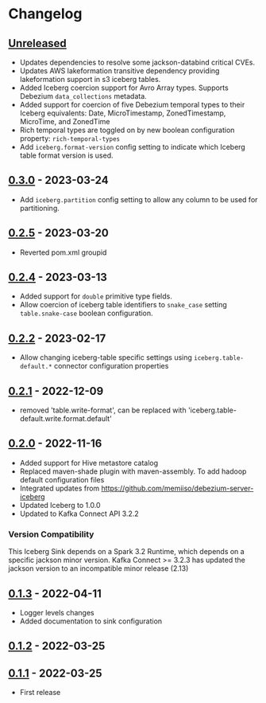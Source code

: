 # Changelog

## [Unreleased]

- Updates dependencies to resolve some jackson-databind critical CVEs.
- Updates AWS lakeformation transitive dependency providing lakeformation support in s3 iceberg tables.
- Added Iceberg coercion support for Avro Array<Struct> types. Supports Debezium `data_collections` metadata.
- Added support for coercion of five Debezium temporal types to their Iceberg equivalents: Date, MicroTimestamp, ZonedTimestamp, MicroTime, and ZonedTime
- Rich temporal types are toggled on by new boolean configuration property: `rich-temporal-types`
- Add `iceberg.format-version` config setting to indicate which Iceberg table format version is used.

## [0.3.0] - 2023-03-24

- Add `iceberg.partition` config setting to allow any column to be used for partitioning.

## [0.2.5] - 2023-03-20

- Reverted pom.xml groupid

## [0.2.4] - 2023-03-13

- Added support for `double` primitive type fields.
- Allow coercion of iceberg table identifiers to `snake_case` setting `table.snake-case` boolean configuration.

## [0.2.2] - 2023-02-17

- Allow changing iceberg-table specific settings using `iceberg.table-default.*` connector configuration properties

## [0.2.1] - 2022-12-09

- removed 'table.write-format', can be replaced with 'iceberg.table-default.write.format.default'

## [0.2.0] - 2022-11-16

- Added support for Hive metastore catalog
- Replaced maven-shade plugin with maven-assembly. To add hadoop default configuration files
- Integrated updates from <https://github.com/memiiso/debezium-server-iceberg>
- Updated Iceberg to 1.0.0
- Updated to Kafka Connect API 3.2.2

### Version Compatibility

This Iceberg Sink depends on a Spark 3.2 Runtime, which depends on a specific jackson minor version.
Kafka Connect >= 3.2.3 has updated the jackson version to an incompatible minor release (2.13)

## [0.1.3] - 2022-04-11

- Logger levels changes
- Added documentation to sink configuration

## [0.1.2] - 2022-03-25

## [0.1.1] - 2022-03-25

- First release

[unreleased]: https://github.com/getindata/kafka-connect-iceberg-sink/compare/0.3.0...HEAD
[0.3.0]: https://github.com/getindata/kafka-connect-iceberg-sink/compare/0.2.5...0.3.0
[0.2.5]: https://github.com/getindata/kafka-connect-iceberg-sink/compare/0.2.4...0.2.5
[0.2.4]: https://github.com/getindata/kafka-connect-iceberg-sink/compare/0.2.2...0.2.4
[0.2.2]: https://github.com/getindata/kafka-connect-iceberg-sink/compare/0.2.1...0.2.2
[0.2.1]: https://github.com/getindata/kafka-connect-iceberg-sink/compare/0.2.0...0.2.1
[0.2.0]: https://github.com/getindata/kafka-connect-iceberg-sink/compare/0.1.3...0.2.0
[0.1.3]: https://github.com/getindata/kafka-connect-iceberg-sink/compare/0.1.2...0.1.3
[0.1.2]: https://github.com/getindata/kafka-connect-iceberg-sink/compare/0.1.1...0.1.2
[0.1.1]: https://github.com/getindata/kafka-connect-iceberg-sink/compare/1190003ddc686273cb9ad28ce7dd2d8e458471d7...0.1.1
